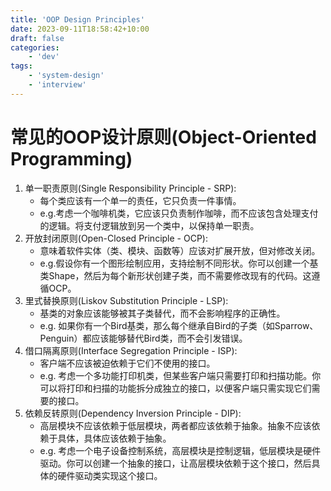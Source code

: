 ```yaml
---
title: 'OOP Design Principles'
date: 2023-09-11T18:58:42+10:00
draft: false
categories:
    - 'dev'
tags:
    - 'system-design'
    - 'interview'
---
```


# 常见的OOP设计原则(Object-Oriented Programming)
1. 单一职责原则(Single Responsibility Principle - SRP):
    * 每个类应该有一个单一的责任，它只负责一件事情。
    * e.g.考虑一个咖啡机类，它应该只负责制作咖啡，而不应该包含处理支付的逻辑。将支付逻辑放到另一个类中，以保持单一职责。
2. 开放封闭原则(Open-Closed Principle - OCP):
    * 意味着软件实体（类、模块、函数等）应该对扩展开放，但对修改关闭。
    * e.g.假设你有一个图形绘制应用，支持绘制不同形状。你可以创建一个基类Shape，然后为每个新形状创建子类，而不需要修改现有的代码。这遵循OCP。
3. 里式替换原则(Liskov Substitution Principle - LSP):
    * 基类的对象应该能够被其子类替代，而不会影响程序的正确性。
    * e.g. 如果你有一个Bird基类，那么每个继承自Bird的子类（如Sparrow、Penguin）都应该能够替代Bird类，而不会引发错误。
4. 借口隔离原则(Interface Segregation Principle - ISP):
    * 客户端不应该被迫依赖于它们不使用的接口。
    * e.g. 考虑一个多功能打印机类，但某些客户端只需要打印和扫描功能。你可以将打印和扫描的功能拆分成独立的接口，以便客户端只需实现它们需要的接口。
5. 依赖反转原则(Dependency Inversion Principle - DIP):
    * 高层模块不应该依赖于低层模块，两者都应该依赖于抽象。抽象不应该依赖于具体，具体应该依赖于抽象。
    * e.g. 考虑一个电子设备控制系统，高层模块是控制逻辑，低层模块是硬件驱动。你可以创建一个抽象的接口，让高层模块依赖于这个接口，然后具体的硬件驱动类实现这个接口。